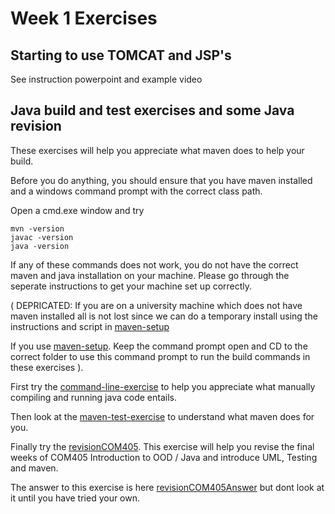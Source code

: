 # Week 1 Exercises

## Starting to use TOMCAT and JSP's
See instruction powerpoint and example video

## Java build and test exercises and some Java revision

These exercises will help you appreciate what maven does to help your build.

Before you do anything, you should ensure that you have maven installed and a windows command prompt with the correct class path. 

Open a cmd.exe window and try
```
mvn -version
javac -version
java -version
```
If any of these commands does not work, you do not have the correct maven and java installation on your machine.
Please go through the seperate instructions to get your machine set up correctly.

( DEPRICATED:
If you are on a university machine which does not have maven installed all is not lost since we can do a temporary install using the instructions and script in  [maven-setup](../maven-setup) 

If you use [maven-setup](../maven-setup). Keep the command prompt open and CD to the correct folder to use this command prompt to run the build commands in these exercises 
).

First try the  [command-line-exercise](../week1/command-line-exercise) to help you appreciate what manually compiling and running java code entails.

Then look at the [maven-test-exercise](../week1/maven-test-exercise) to understand what maven does for you.

Finally try the [revisionCOM405](../week1/revisionCOM405).
This exercise will help you revise the final weeks of COM405 Introduction to OOD / Java and introduce UML, Testing and maven.

The answer to this exercise is here [revisionCOM405Answer](../week1/revisionCOM405Answer) but dont look at it until you have tried your own. 

